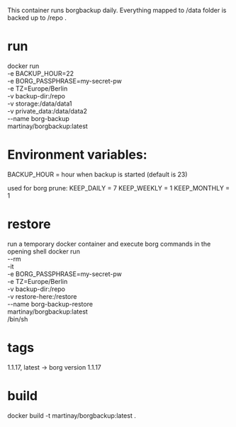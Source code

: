 This container runs borgbackup daily.
Everything mapped to /data folder is backed up to /repo .

# run 
docker run \
    -e BACKUP_HOUR=22 \
    -e BORG_PASSPHRASE=my-secret-pw \
    -e TZ=Europe/Berlin \
    -v backup-dir:/repo \
    -v storage:/data/data1 \
    -v private_data:/data/data2 \
    --name borg-backup \
    martinay/borgbackup:latest

# Environment variables:
BACKUP_HOUR = hour when backup is started (default is 23)

used for borg prune:
KEEP_DAILY = 7
KEEP_WEEKLY = 1
KEEP_MONTHLY = 1

# restore
run a temporary docker container and execute borg commands in the opening shell
docker run \
    --rm \
    -it \
    -e BORG_PASSPHRASE=my-secret-pw \
    -e TZ=Europe/Berlin \
    -v backup-dir:/repo \
    -v restore-here:/restore \
    --name borg-backup-restore \
    martinay/borgbackup:latest \
    /bin/sh

# tags
1.1.17, latest -> borg version 1.1.17

# build
docker build -t martinay/borgbackup:latest .